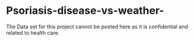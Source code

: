# Psoriasis-disease-vs-weather-

The Data set for this project cannot be posted here as it is confidential and related to health care.
